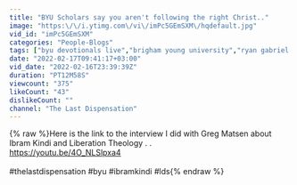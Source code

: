 ```yaml
---
title: "BYU Scholars say you aren't following the right Christ.."
image: "https:\/\/i.ytimg.com\/vi\/imPc5GEmSXM\/hqdefault.jpg"
vid_id: "imPc5GEmSXM"
categories: "People-Blogs"
tags: ["byu devotionals live","brigham young university","ryan gabriel byu devotional"]
date: "2022-02-17T09:41:17+03:00"
vid_date: "2022-02-16T23:39:39Z"
duration: "PT12M58S"
viewcount: "375"
likeCount: "43"
dislikeCount: ""
channel: "The Last Dispensation"
---
```

{% raw %}Here is the link to the interview I did with Greg Matsen about Ibram Kindi and Liberation Theology . . <br /><a rel="nofollow" target="blank" href="https://youtu.be/4O_NLSlpxa4">https://youtu.be/4O_NLSlpxa4</a><br /><br />#thelastdispensation #byu #ibramkindi #lds{% endraw %}

